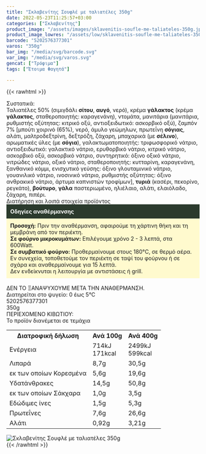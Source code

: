 ```yaml
---
title: "Σκλαβενίτης Σουφλέ με ταλιατέλες 350g"
date: 2022-05-23T11:25:57+03:00
categories: ["Σκλαβενίτης"]
product_image: "/assets/images/sklavenitis-soufle-me-taliateles-350g.jpg"
product_image_lowres: "/assets/low/sklavenitis-soufle-me-taliateles-350g.jpg"
barcode: "5202576377301"
varos: "350g"
bar_img: "/media/svg/barcode.svg"
var_img: "/media/svg/varos.svg"
gencat: ["Τρόφιμα"]
tags: ["Έτοιμα Φαγητά"]

---
```

{{< rawhtml >}}

<div class="sload613"><div class="product"><div id="sistatika">Συστατικά:</div><div class="alltext">Ταλιατέλες 50% (σιμιγδάλι <b>σίτου</b>, <b>αυγό</b>, νερό), κρέμα <b>γάλακτος</b> (κρέμα <b>γάλακτος</b>, σταθεροποιητής: καραγενάνη), ντομάτα, μανιτάρια (μανιτάρια, ρυθμιστής οξύτητας: κιτρικό οξύ, αντιοξειδωτικό: ασκορβικό οξύ), ζαμπόν 7% [μπούτι χοιρινό (65%), νερό, άμυλο γεώμηλων, πρωτεΐνη <b>σόγιας</b>, αλάτι, μαλτροδεξτρίνη, δεξτρόζη, ζάχαρη, μπαχαρικά (με <b>σέλινο</b>), αρωματικές ύλες (με <b>σόγια</b>), γαλακτωματοποιητής: τριφωσφορικό νάτριο, αντιοξειδωτικό: γαλακτικό νάτριο, ερυθορβικό νάτριο, κιτρικό νάτριο, ασκορβικό οξύ, ασκορβικό νάτριο, συντηρητικό: όξινο οξικό νάτριο, νιτρώδες νάτριο, οξικό νάτριο, σταθεροποιητής: κυτταρίνη, καραγενάνη, ξανθανικό κόμμι, ενισχυτικό γεύσης: όξινο γλουταμινικό νάτριο, γουανιλικό νάτριο, ινοσινικό νάτριο, ρυθμιστής οξύτητας: όξινο ανθρακικό νάτριο, άρτυμα καπνιστών τροφίμων], <b>τυριά</b> (κασέρι, πεκορίνο, ρεγκάτο), <b>βούτυρο</b>, <b>γάλα</b> παστεριωμένο, ηλιέλαιο, αλάτι, ελαιόλαδο, ζάχαρη, πιπέρι.<br></div><div id="loipa">Διατήρηση και λοιπά στοιχεία προϊόντος</div><div class="alltext"><div style="background:#2b3a2d;padding:10px;color:#fff"><b>Οδηγίες αναθέρμανσης</b></div><div style="background:#ffface;padding:10px;"><b>Προσοχή:</b> Πριν την αναθέρμανση, αφαιρούμε τη χάρτινη θήκη και τη μεμβράνη από τον περιέκτη.<br><b>Σε φούρνο μικροκυμάτων:</b> Επιλέγουμε χρόνο 2 - 3 λεπτά, στα 600Watt.<br><b>Σε συμβατικό φούρνο:</b> Προθερμαίνουμε στους 180°C, σε θερμό αέρα. Εν συνεχεία, τοποθετούμε τον περιέκτη σε ταψί του φούρνου ή σε σχάρα και αναθερμαίνουμε για 15 λεπτά.<br>Δεν ενδείκνυται η λειτουργία με αντιστάσεις ή grill.</div><br>ΔΕΝ ΤΟ ΞΑΝΑΨΥΧΟΥΜΕ ΜΕΤΑ ΤΗΝ ΑΝΑΘΕΡΜΑΝΣΗ.<br>Διατηρείται στο ψυγείο: 0 έως 5°C<br></div><div id="barcode"><div id="barimage1"></div><span id="bartext">5202576377301</span></div><div id="varos"><div id="varosimage1"></div><span id="varostext">350g</span></div><div id="kivotio">ΠΕΡΙΕΧΟΜΕΝΟ ΚΙΒΩΤΙΟΥ:<br>Το προϊόν διανέμεται σε τεμάχια</div><div class="tabout"><table id="diatable"><tbody><tr><th>Διατροφική δήλωση</th><th>Ανά 100g</th><th>Ανά 400g</th></tr><tr><td class="texr2">Ενέργεια</td><td class="texr">714kJ<br>171kcal</td><td class="texr">2499kJ<br>599kcal</td></tr><tr><td class="texr2">Λιπαρά</td><td class="texr">8,7g</td><td class="texr">30,5g</td></tr><tr><td class="gray">εκ των οποίων Κορεσµένα</td><td class="gray2">5,6g</td><td class="gray2">19,6g</td></tr><tr><td class="texr2">Yδατάνθρακες</td><td class="texr">14,5g</td><td class="texr">50,8g</td></tr><tr><td class="gray">εκ των οποίων Σάκχαρα</td><td class="gray2">1,0g</td><td class="gray2">3,5g</td></tr><tr><td class="texr2">Eδώδιμες ίνες</td><td class="texr">1,5g</td><td class="texr">5,3g</td></tr><tr><td class="texr2">Πρωτεΐνες</td><td class="texr">7,6g</td><td class="texr">26,6g</td></tr><tr><td class="texr2">Αλάτι</td><td class="texr">0,92g</td><td class="texr">3,21g</td></tr></tbody></table></div><p></p><div class="pimg"><img alt="Σκλαβενίτης Σουφλέ με ταλιατέλες 350g" title="Σκλαβενίτης Σουφλέ με ταλιατέλες 350g" src="/assets/images/sklavenitis-soufle-me-taliateles-350g.jpg"></div></div></div>
{{< /rawhtml >}}


